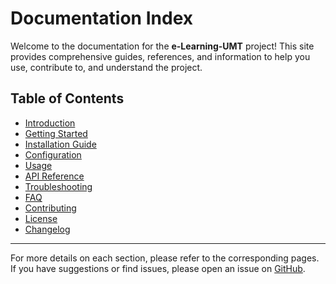 # Documentation Index

Welcome to the documentation for the **e-Learning-UMT** project! This site provides comprehensive guides, references, and information to help you use, contribute to, and understand the project.

## Table of Contents

- [Introduction](intro.md)
- [Getting Started](getting_started.md)
- [Installation Guide](installation.md)
- [Configuration](configuration.md)
- [Usage](usage.md)
- [API Reference](api_reference.md)
- [Troubleshooting](troubleshooting.md)
- [FAQ](faq.md)
- [Contributing](contributing.md)
- [License](license.md)
- [Changelog](changelog.md)

---

For more details on each section, please refer to the corresponding pages. If you have suggestions or find issues, please open an issue on [GitHub](https://github.com/e-Learning-UMT/documentation/issues).
